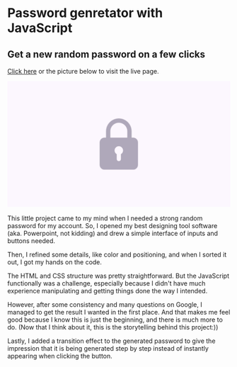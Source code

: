 # Password genretator with JavaScript

## Get a new random password on a few clicks

[Click here](https://gregorim04.github.io/password-generator/) or the picture below to visit the live page.

[![Picture](./img/Password-generator%20Picture.jpg)](https://gregorim04.github.io/password-generator/)

This little project came to my mind when I needed a strong random password for my account. So, I opened my best designing tool software (aka. Powerpoint, not kidding) and drew a simple interface of inputs and buttons needed.

Then, I refined some details, like color and positioning, and when I sorted it out, I got my hands on the code.

The HTML and CSS structure was pretty straightforward. But the JavaScript functionally was a challenge, especially because I didn't have much experience manipulating and getting things done the way I intended.

However, after some consistency and many questions on Google, I managed to get the result I wanted in the first place. And that makes me feel good because I know this is just the beginning, and there is much more to do. (Now that I think about it, this is the storytelling behind this project:))

Lastly, I added a transition effect to the generated password to give the impression that it is being generated step by step instead of instantly appearing when clicking the button.
